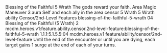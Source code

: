 <ability>
  <name>Blessing of the Faithful</name>
  <cost>5 Wrath</cost>
  <flavor>The gods reward your faith.</flavor>
  <keywords>
    <keyword>Area</keyword>
    <keyword>Magic</keyword>
  </keywords>
  <type>Maneuver</type>
  <distance>3 aura</distance>
  <target>Self and each ally in the area</target>
  <metadata>
    <class>censor</class>
    <cost>5 Wrath</cost>
    <cost_amount>5</cost_amount>
    <cost_resource>Wrath</cost_resource>
    <feature_type>ability</feature_type>
    <file_dpath>Censor/2nd-Level Features</file_dpath>
    <item_id>blessing-of-the-faithful-5-wrath</item_id>
    <item_index>04</item_index>
    <item_name>Blessing of the Faithful (5 Wrath)</item_name>
    <level>2</level>
    <scc>mcdm.heroes.v1:feature.ability.censor.2nd-level-feature:blessing-of-the-faithful-5-wrath</scc>
    <scdc>1.1.1:5.1.5.5:04</scdc>
    <source>mcdm.heroes.v1</source>
    <type>feature/ability/censor/2nd-level-feature</type>
  </metadata>
  <effects>
    <effect type="mundane">Until the end of the encounter or until you are dying, each target gains 1 surge at the end of each of your turns.</effect>
  </effects>
</ability>
